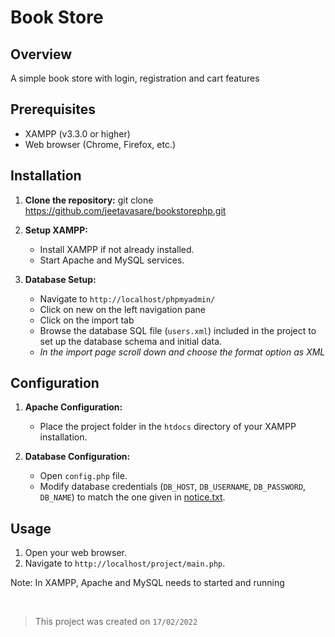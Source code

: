 # Book Store

## Overview
A simple book store with login, registration and cart features

## Prerequisites
- XAMPP (v3.3.0 or higher)
- Web browser (Chrome, Firefox, etc.)

## Installation
1. **Clone the repository:**
git clone https://github.com/jeetavasare/bookstorephp.git

2. **Setup XAMPP:**
    - Install XAMPP if not already installed.
    - Start Apache and MySQL services.

3. **Database Setup:**
    - Navigate to `http://localhost/phpmyadmin/`
    - Click on new on the left navigation pane
    - Click on the import tab
    - Browse the database SQL file (`users.xml`) included in the project to set up the database schema and initial data.
    - *In the import page scroll down and choose the format option as XML*

## Configuration
1. **Apache Configuration:**
    - Place the project folder in the `htdocs` directory of your XAMPP installation.

2. **Database Configuration:**
    - Open `config.php` file.
    - Modify database credentials (`DB_HOST`, `DB_USERNAME`, `DB_PASSWORD`, `DB_NAME`) to match the one given in [notice.txt](project/notice.txt).

## Usage
1. Open your web browser.
2. Navigate to `http://localhost/project/main.php`.


Note: In XAMPP, Apache and MySQL needs to started and running

<br>

> This project was created on `17/02/2022`
